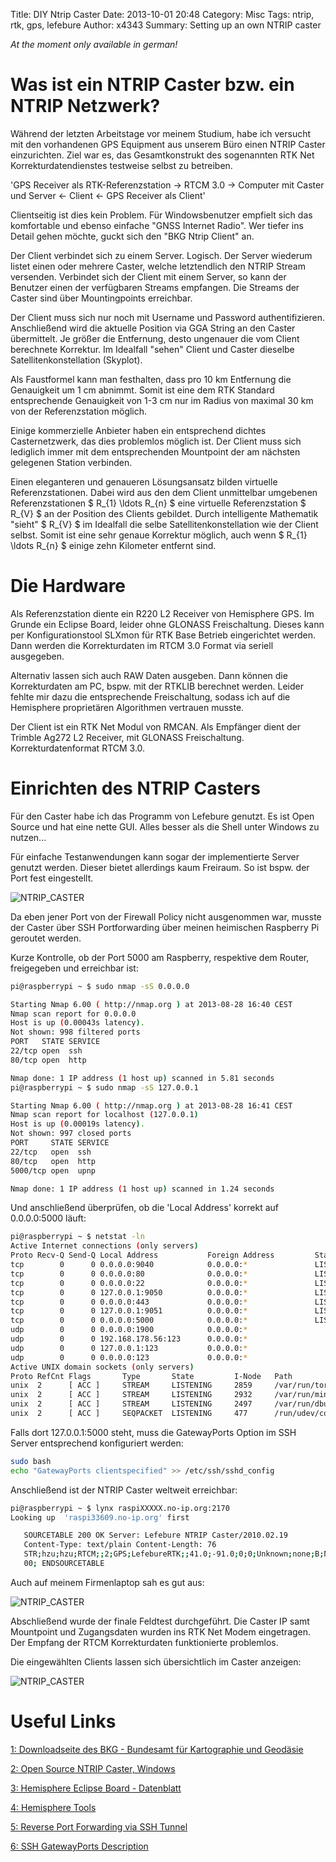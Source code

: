 Title: DIY Ntrip Caster
Date: 2013-10-01 20:48
Category: Misc
Tags: ntrip, rtk, gps, lefebure
Author: x4343
Summary: Setting up an own NTRIP caster

*At the moment only available in german!*

# Was ist ein NTRIP Caster bzw. ein NTRIP Netzwerk?

Während der letzten Arbeitstage vor meinem Studium, habe ich versucht mit den vorhandenen GPS Equipment aus unserem Büro einen NTRIP Caster einzurichten.
Ziel war es, das Gesamtkonstrukt des sogenannten RTK Net Korrekturdatendienstes testweise selbst zu betreiben.

'GPS Receiver als RTK-Referenzstation -> RTCM 3.0 -> Computer mit Caster und Server <- Client <- GPS Receiver als Client'

Clientseitig ist dies kein Problem. Für Windowsbenutzer empfielt sich das komfortable und ebenso einfache "GNSS Internet Radio".
Wer tiefer ins Detail gehen möchte, guckt sich den "BKG Ntrip Client" an.

Der Client verbindet sich zu einem Server. Logisch. Der Server wiederum listet einen oder mehrere Caster, welche letztendlich den NTRIP Stream versenden.
Verbindet sich der Client mit einem Server, so kann der Benutzer einen der verfügbaren Streams empfangen. Die Streams der Caster sind über Mountingpoints erreichbar.

Der Client muss sich nur noch mit Username und Password authentifizieren. Anschließend wird die aktuelle Position via GGA String an den Caster übermittelt.
Je größer die Entfernung, desto ungenauer die vom Client berechnete Korrektur. Im Idealfall "sehen" Client und Caster dieselbe Satellitenkonstellation (Skyplot).

Als Faustformel kann man festhalten, dass pro 10 km Entfernung die Genauigkeit um 1 cm abnimmt. Somit ist eine dem RTK Standard entsprechende Genauigkeit von 1-3 cm 
nur im Radius von maximal 30 km von der Referenzstation möglich.

Einige kommerzielle Anbieter haben ein entsprechend dichtes Casternetzwerk, das dies problemlos möglich ist. Der Client muss sich lediglich immer mit dem entsprechenden
Mountpoint der am nächsten gelegenen Station verbinden.

Einen eleganteren und genaueren Lösungsansatz bilden virtuelle Referenzstationen. Dabei wird aus den dem Client unmittelbar umgebenen Referenzstationen $ R_{1} \ldots R_{n} $
eine virtuelle Referenzstation $ R_{V} $ an der Position des Clients gebildet. Durch intelligente Mathematik "sieht" $ R_{V} $ im Idealfall die selbe Satellitenkonstellation wie der Client selbst.
Somit ist eine sehr genaue Korrektur möglich, auch wenn $ R_{1} \ldots R_{n} $ einige zehn Kilometer entfernt sind.

# Die Hardware

Als Referenzstation diente ein R220 L2 Receiver von Hemisphere GPS. Im Grunde ein Eclipse Board, leider ohne GLONASS Freischaltung. Dieses kann per Konfigurationstool
SLXmon für RTK Base Betrieb eingerichtet werden. Dann werden die Korrekturdaten im RTCM 3.0
Format via seriell ausgegeben.

Alternativ lassen sich auch RAW Daten ausgeben. Dann können die Korrekturdaten am PC, bspw. mit der RTKLIB berechnet werden.
Leider fehlte mir dazu die entsprechende Freischaltung, sodass ich auf die Hemisphere proprietären Algorithmen vertrauen musste.

Der Client ist ein RTK Net Modul von RMCAN. Als Empfänger dient der Trimble Ag272 L2 Receiver, mit GLONASS Freischaltung. Korrekturdatenformat RTCM 3.0.


# Einrichten des NTRIP Casters

Für den Caster habe ich das Programm von Lefebure genutzt. Es ist Open Source und hat eine nette GUI.
Alles besser als die Shell unter Windows zu nutzen...

Für einfache Testanwendungen kann sogar der implementierte Server genutzt werden. Dieser bietet allerdings kaum Freiraum. So ist bspw. der Port fest eingestellt.

![NTRIP_CASTER](/static/pictures/ntrip/ntrip_caster.png "Lefebure NTRIP Caster")

Da eben jener Port von der Firewall Policy nicht ausgenommen war, musste der Caster über SSH Portforwarding über meinen heimischen Raspberry Pi geroutet werden.

Kurze Kontrolle, ob der Port 5000 am Raspberry, respektive dem Router, freigegeben und erreichbar ist:

``` bash
pi@raspberrypi ~ $ sudo nmap -sS 0.0.0.0

Starting Nmap 6.00 ( http://nmap.org ) at 2013-08-28 16:40 CEST
Nmap scan report for 0.0.0.0
Host is up (0.00043s latency).
Not shown: 998 filtered ports
PORT   STATE SERVICE
22/tcp open  ssh
80/tcp open  http

Nmap done: 1 IP address (1 host up) scanned in 5.81 seconds
pi@raspberrypi ~ $ sudo nmap -sS 127.0.0.1

Starting Nmap 6.00 ( http://nmap.org ) at 2013-08-28 16:41 CEST
Nmap scan report for localhost (127.0.0.1)
Host is up (0.00019s latency).
Not shown: 997 closed ports
PORT     STATE SERVICE
22/tcp   open  ssh
80/tcp   open  http
5000/tcp open  upnp

Nmap done: 1 IP address (1 host up) scanned in 1.24 seconds
```

Und anschließend überprüfen, ob die 'Local Address' korrekt auf 0.0.0.0:5000 läuft:

``` bash
pi@raspberrypi ~ $ netstat -ln
Active Internet connections (only servers)
Proto Recv-Q Send-Q Local Address           Foreign Address         State
tcp        0      0 0.0.0.0:9040            0.0.0.0:*               LISTEN
tcp        0      0 0.0.0.0:80              0.0.0.0:*               LISTEN
tcp        0      0 0.0.0.0:22              0.0.0.0:*               LISTEN
tcp        0      0 127.0.0.1:9050          0.0.0.0:*               LISTEN
tcp        0      0 0.0.0.0:443             0.0.0.0:*               LISTEN
tcp        0      0 127.0.0.1:9051          0.0.0.0:*               LISTEN
tcp        0      0 0.0.0.0:5000            0.0.0.0:*               LISTEN
udp        0      0 0.0.0.0:1900            0.0.0.0:*
udp        0      0 192.168.178.56:123      0.0.0.0:*
udp        0      0 127.0.0.1:123           0.0.0.0:*
udp        0      0 0.0.0.0:123             0.0.0.0:*
Active UNIX domain sockets (only servers)
Proto RefCnt Flags       Type       State         I-Node   Path
unix  2      [ ACC ]     STREAM     LISTENING     2859     /var/run/tor/control
unix  2      [ ACC ]     STREAM     LISTENING     2932     /var/run/minissdpd.sock
unix  2      [ ACC ]     STREAM     LISTENING     2497     /var/run/dbus/system_bus_socket
unix  2      [ ACC ]     SEQPACKET  LISTENING     477      /run/udev/control
```
Falls dort 127.0.0.1:5000 steht, muss die GatewayPorts Option im SSH Server entsprechend konfiguriert werden:

``` bash
sudo bash
echo "GatewayPorts clientspecified" >> /etc/ssh/sshd_config
```

Anschließend ist der NTRIP Caster weltweit erreichbar:

``` bash
pi@raspberrypi ~ $ lynx raspiXXXXX.no-ip.org:2170
Looking up  'raspi33609.no-ip.org' first

   SOURCETABLE 200 OK Server: Lefebure NTRIP Caster/2010.02.19
   Content-Type: text/plain Content-Length: 76
   STR;hzu;hzu;RTCM;;2;GPS;LefebureRTK;;41.0;-91.0;0;0;Unknown;none;B;N;96
   00; ENDSOURCETABLE
```

Auch auf meinem Firmenlaptop sah es gut aus:

![NTRIP_CASTER](/static/pictures/ntrip/raspi_ntrip.png "Firefox NTRIP Caster")

Abschließend wurde der finale Feldtest durchgeführt.
Die Caster IP samt Mountpoint und Zugangsdaten wurden ins RTK Net Modem eingetragen. Der Empfang der RTCM Korrekturdaten funktionierte problemlos.

Die eingewählten Clients lassen sich übersichtlich im Caster anzeigen:


![NTRIP_CASTER](/static/pictures/ntrip/ntrip_clientlist.png "NTRIP Clientlist")


# Useful Links
 
[1: Downloadseite des BKG - Bundesamt für Kartographie und Geodäsie](http://igs.bkg.bund.de/ntrip/download)

[2: Open Source NTRIP Caster, Windows](http://lefebure.com/software/ntripcaster/)

[3: Hemisphere Eclipse Board - Datenblatt](http://www.canalgeomatics.com/product_files/hemisphere-gps-eclipse-oem-board-datasheet_195.pdf)

[4: Hemisphere Tools](http://www.hemispheregps.com/Support/MarineOEMSurveyConstruction/Receivers/Software/tabid/558/Default.aspx)

[5: Reverse Port Forwarding via SSH Tunnel](http://toic.org/blog/2009/reverse-ssh-port-forwarding/#.UksoCXhDu5k)

[6: SSH GatewayPorts Description](http://www.snailbook.com/faq/gatewayports.auto.html)



